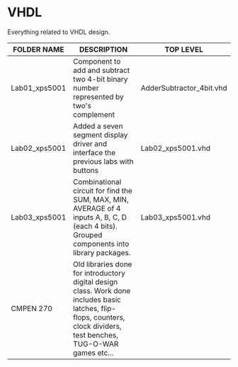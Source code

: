 # VHDL
Everything related to VHDL design.

|FOLDER NAME|DESCRIPTION| TOP LEVEL
|-----------|-----------| -------
|Lab01_xps5001|Component to add and subtract two 4-bit binary number represented by two's complement | AdderSubtractor_4bit.vhd
|Lab02_xps5001|Added a seven segment display driver and interface the previous labs with buttons     | Lab02_xps5001.vhd
|Lab03_xps5001|Combinational circuit for find the SUM, MAX, MIN, AVERAGE of 4 inputs A, B, C, D (each 4 bits). Grouped components into library packages. | Lab03_xps5001.vhd 
|CMPEN 270| Old libraries done for introductory digital design class. Work done includes basic latches, flip-flops, counters, clock dividers, test benches, TUG-O-WAR games etc... |
